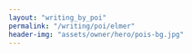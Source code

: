 ```yaml
---
layout: "writing_by_poi"
permalink: "/writing/poi/elmer"
header-img: "assets/owner/hero/pois-bg.jpg"
---
```

